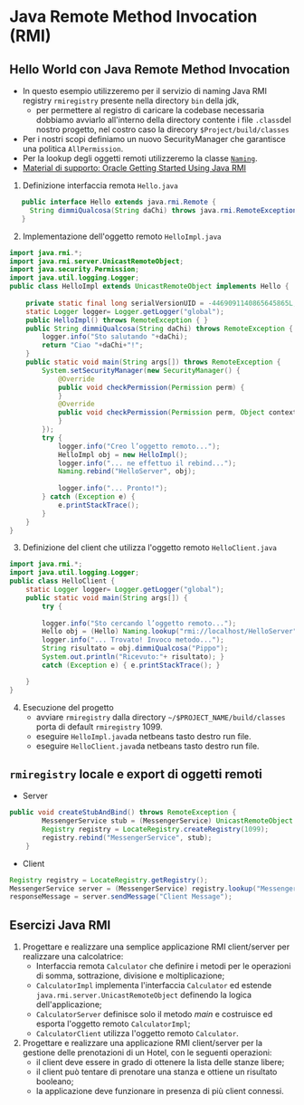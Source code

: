 # Java Remote Method Invocation (RMI)
## Hello World con Java Remote Method Invocation 
- In questo esempio utilizzeremo per il servizio di naming Java RMI registry `rmiregistry` presente nella directory `bin` della jdk,
  - per permettere al registro di caricare la codebase necessaria dobbiamo avviarlo all'interno della directory contente i file `.class`del nostro progetto, nel costro caso la direcory `$Project/build/classes`
- Per i nostri scopi definiamo un nuovo SecurityManager che garantisce una politica `AllPermission`.
- Per la lookup degli oggetti remoti utilizzeremo la classe [`Naming`](https://docs.oracle.com/javase/8/docs/api/java/rmi/Naming.html).  
- [Material di supporto: Oracle Getting Started Using Java RMI](https://docs.oracle.com/javase/8/docs/technotes/guides/rmi/hello/hello-world.html)
1. Definizione interfaccia remota `Hello.java`
```java
   public interface Hello extends java.rmi.Remote {
     String dimmiQualcosa(String daChi) throws java.rmi.RemoteException;
   }
```
2. Implementazione dell'oggetto remoto `HelloImpl.java`
```java
import java.rmi.*;
import java.rmi.server.UnicastRemoteObject; 
import java.security.Permission;
import java.util.logging.Logger;
public class HelloImpl extends UnicastRemoteObject implements Hello {
    
    private static final long serialVersionUID = -4469091140865645865L;
    static Logger logger= Logger.getLogger("global");
    public HelloImpl() throws RemoteException { }
    public String dimmiQualcosa(String daChi) throws RemoteException {
        logger.info("Sto salutando "+daChi);
        return "Ciao "+daChi+"!"; 
    }
    public static void main(String args[]) throws RemoteException { 
        System.setSecurityManager(new SecurityManager() {
            @Override
            public void checkPermission(Permission perm) {
            }
            @Override
            public void checkPermission(Permission perm, Object context) {
            }
        });
        try {
            logger.info("Creo l’oggetto remoto..."); 
            HelloImpl obj = new HelloImpl(); 
            logger.info("... ne effettuo il rebind...");
            Naming.rebind("HelloServer", obj); 
           
            logger.info("... Pronto!");
        } catch (Exception e) { 
            e.printStackTrace();
        }
    }
}
```
3. Definizione del client che utilizza l'oggetto remoto `HelloClient.java`
```java
import java.rmi.*;
import java.util.logging.Logger;
public class HelloClient {
    static Logger logger= Logger.getLogger("global");
    public static void main(String args[]) { 
        try {
            
        logger.info("Sto cercando l’oggetto remoto..."); 
        Hello obj = (Hello) Naming.lookup("rmi://localhost/HelloServer");  
        logger.info("... Trovato! Invoco metodo...");
        String risultato = obj.dimmiQualcosa("Pippo");
        System.out.println("Ricevuto:"+ risultato); } 
        catch (Exception e) { e.printStackTrace(); }

    }
}
```
4. Esecuzione del progetto
   - avviare `rmiregistry` dalla directory `~/$PROJECT_NAME/build/classes` porta di default `rmiregistry` 1099.
   - eseguire `HelloImpl.java`da netbeans tasto destro run file.
   - eseguire `HelloClient.java`da netbeans tasto destro run file.

## `rmiregistry` locale e export di oggetti remoti

- Server
```java
public void createStubAndBind() throws RemoteException {
		MessengerService stub = (MessengerService) UnicastRemoteObject.exportObject((MessengerService) this, 0);
		Registry registry = LocateRegistry.createRegistry(1099);
		registry.rebind("MessengerService", stub);
	}
```
- Client
```java
Registry registry = LocateRegistry.getRegistry();
MessengerService server = (MessengerService) registry.lookup("MessengerService");
responseMessage = server.sendMessage("Client Message");
```

## Esercizi Java RMI

1. Progettare e realizzare una semplice applicazione RMI client/server per realizzare una calcolatrice:
    - Interfaccia remota `Calculator` che definire i metodi per le operazioni di somma, sottrazione, divisione e moltiplicazione;
    - `CalculatorImpl` implementa l'interfaccia `Calculator` ed estende ` java.rmi.server.UnicastRemoteObject` definendo la logica dell'applicazione;
    - `CalculatorServer` definisce solo il metodo _main_ e costruisce ed esporta l'oggetto remoto  `CalculatorImpl`;
    - `CalculatorClient` utilizza l'oggetto remoto `Calculator`.
2. Progettare e realizzare una  applicazione RMI client/server per la gestione delle prenotazioni di un Hotel, con le seguenti operazioni:
   -  il client deve essere in grado di ottenere la lista delle stanze libere;
   -  il client può tentare di prenotare una stanza e ottiene un risultato booleano;
   -  la applicazione deve funzionare in presenza di più client connessi.
